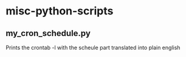 # misc-python-scripts

## my_cron_schedule.py
Prints the crontab -l with the scheule part translated into plain english
